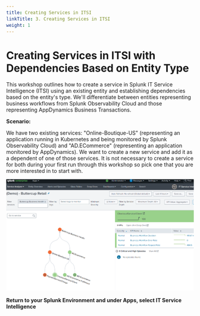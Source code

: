 ```yaml
---
title: Creating Services in ITSI
linkTitle: 3. Creating Services in ITSI
weight: 1
---
```


# Creating Services in ITSI with Dependencies Based on Entity Type

This workshop outlines how to create a service in Splunk IT Service Intelligence (ITSI) using an existing entity and establishing dependencies based on the entity's type. We'll differentiate between entities representing business workflows from Splunk Observability Cloud and those representing AppDynamics Business Transactions.

**Scenario:**

We have two existing services: "Online-Boutique-US" (representing an application running in Kubernetes and being monitored by Splunk Observability Cloud) and "AD.ECommerce" (representing an application monitored by AppDynamics). We want to create a new service and add it as a dependent of one of those services. It is not necessary to create a service for both during your first run through this workshop so pick one that you are more interested in to start with.

![show-entry](../images/service_tree_start.png?classes=inline)

**Return to your Splunk Environment and under Apps, select IT Service Intelligence**

